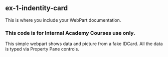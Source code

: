## ex-1-indentity-card

This is where you include your WebPart documentation.

### This code is for Internal Academy Courses use only.

This simple webpart shows data and picture from a fake IDCard.
All the data is typed via Property Pane controls.


